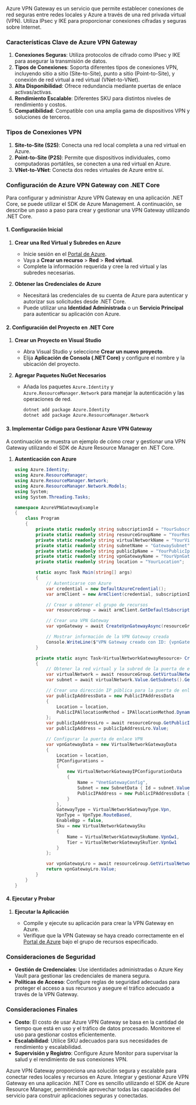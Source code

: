 Azure VPN Gateway es un servicio que permite establecer conexiones de red seguras entre redes locales y Azure a través de una red privada virtual (VPN). Utiliza IPsec y IKE para proporcionar conexiones cifradas y seguras sobre Internet.

### Características Clave de Azure VPN Gateway

1. **Conexiones Seguras**: Utiliza protocolos de cifrado como IPsec y IKE para asegurar la transmisión de datos.
2. **Tipos de Conexiones**: Soporta diferentes tipos de conexiones VPN, incluyendo sitio a sitio (Site-to-Site), punto a sitio (Point-to-Site), y conexión de red virtual a red virtual (VNet-to-VNet).
3. **Alta Disponibilidad**: Ofrece redundancia mediante puertas de enlace activas/activas.
4. **Rendimiento Escalable**: Diferentes SKU para distintos niveles de rendimiento y costos.
5. **Compatibilidad**: Compatible con una amplia gama de dispositivos VPN y soluciones de terceros.

### Tipos de Conexiones VPN

1. **Site-to-Site (S2S)**: Conecta una red local completa a una red virtual en Azure.
2. **Point-to-Site (P2S)**: Permite que dispositivos individuales, como computadoras portátiles, se conecten a una red virtual en Azure.
3. **VNet-to-VNet**: Conecta dos redes virtuales de Azure entre sí.

### Configuración de Azure VPN Gateway con .NET Core

Para configurar y administrar Azure VPN Gateway en una aplicación .NET Core, se puede utilizar el SDK de Azure Management. A continuación, se describe un paso a paso para crear y gestionar una VPN Gateway utilizando .NET Core.

#### 1. Configuración Inicial

1. **Crear una Red Virtual y Subredes en Azure**

   - Inicie sesión en el [Portal de Azure](https://portal.azure.com/).
   - Vaya a **Crear un recurso** > **Red** > **Red virtual**.
   - Complete la información requerida y cree la red virtual y las subredes necesarias.

2. **Obtener las Credenciales de Azure**

   - Necesitará las credenciales de su cuenta de Azure para autenticar y autorizar sus solicitudes desde .NET Core.
   - Puede utilizar una **Identidad Administrada** o un **Servicio Principal** para autenticar su aplicación con Azure.

#### 2. Configuración del Proyecto en .NET Core

1. **Crear un Proyecto en Visual Studio**

   - Abra Visual Studio y seleccione **Crear un nuevo proyecto**.
   - Elija **Aplicación de Consola (.NET Core)** y configure el nombre y la ubicación del proyecto.

2. **Agregar Paquetes NuGet Necesarios**

   - Añada los paquetes `Azure.Identity` y `Azure.ResourceManager.Network` para manejar la autenticación y las operaciones de red.

     ```bash
     dotnet add package Azure.Identity
     dotnet add package Azure.ResourceManager.Network
     ```

#### 3. Implementar Código para Gestionar Azure VPN Gateway

A continuación se muestra un ejemplo de cómo crear y gestionar una VPN Gateway utilizando el SDK de Azure Resource Manager en .NET Core.

1. **Autenticación con Azure**

   ```csharp
   using Azure.Identity;
   using Azure.ResourceManager;
   using Azure.ResourceManager.Network;
   using Azure.ResourceManager.Network.Models;
   using System;
   using System.Threading.Tasks;

   namespace AzureVPNGatewayExample
   {
       class Program
       {
           private static readonly string subscriptionId = "YourSubscriptionId";
           private static readonly string resourceGroupName = "YourResourceGroupName";
           private static readonly string virtualNetworkName = "YourVirtualNetworkName";
           private static readonly string subnetName = "GatewaySubnet";
           private static readonly string publicIpName = "YourPublicIpName";
           private static readonly string vpnGatewayName = "YourVpnGatewayName";
           private static readonly string location = "YourLocation";

           static async Task Main(string[] args)
           {
               // Autenticarse con Azure
               var credential = new DefaultAzureCredential();
               var armClient = new ArmClient(credential, subscriptionId);

               // Crear o obtener el grupo de recursos
               var resourceGroup = await armClient.GetDefaultSubscriptionAsync().Result.GetResourceGroups().GetAsync(resourceGroupName);

               // Crear una VPN Gateway
               var vpnGateway = await CreateVpnGatewayAsync(resourceGroup.Value);

               // Mostrar información de la VPN Gateway creada
               Console.WriteLine($"VPN Gateway creado con ID: {vpnGateway.Id}");
           }

           private static async Task<VirtualNetworkGatewayResource> CreateVpnGatewayAsync(ResourceGroupResource resourceGroup)
           {
               // Obtener la red virtual y la subred de la puerta de enlace
               var virtualNetwork = await resourceGroup.GetVirtualNetworks().GetAsync(virtualNetworkName);
               var subnet = await virtualNetwork.Value.GetSubnets().GetAsync(subnetName);

               // Crear una dirección IP pública para la puerta de enlace VPN
               var publicIpAddressData = new PublicIPAddressData
               {
                   Location = location,
                   PublicIPAllocationMethod = IPAllocationMethod.Dynamic
               };
               var publicIpAddressLro = await resourceGroup.GetPublicIPAddresses().CreateOrUpdateAsync(WaitUntil.Completed, publicIpName, publicIpAddressData);
               var publicIpAddress = publicIpAddressLro.Value;

               // Configurar la puerta de enlace VPN
               var vpnGatewayData = new VirtualNetworkGatewayData
               {
                   Location = location,
                   IPConfigurations = 
                   {
                       new VirtualNetworkGatewayIPConfigurationData
                       {
                           Name = "VnetGatewayConfig",
                           Subnet = new SubnetData { Id = subnet.Value.Id },
                           PublicIPAddress = new PublicIPAddressData { Id = publicIpAddress.Id }
                       }
                   },
                   GatewayType = VirtualNetworkGatewayType.Vpn,
                   VpnType = VpnType.RouteBased,
                   EnableBgp = false,
                   Sku = new VirtualNetworkGatewaySku
                   {
                       Name = VirtualNetworkGatewaySkuName.VpnGw1,
                       Tier = VirtualNetworkGatewaySkuTier.VpnGw1
                   }
               };

               var vpnGatewayLro = await resourceGroup.GetVirtualNetworkGateways().CreateOrUpdateAsync(WaitUntil.Completed, vpnGatewayName, vpnGatewayData);
               return vpnGatewayLro.Value;
           }
       }
   }
   ```

#### 4. Ejecutar y Probar

1. **Ejecutar la Aplicación**

   - Compile y ejecute su aplicación para crear la VPN Gateway en Azure.
   - Verifique que la VPN Gateway se haya creado correctamente en el [Portal de Azure](https://portal.azure.com/) bajo el grupo de recursos especificado.

### Consideraciones de Seguridad

- **Gestión de Credenciales**: Use identidades administradas o Azure Key Vault para gestionar las credenciales de manera segura.
- **Políticas de Acceso**: Configure reglas de seguridad adecuadas para proteger el acceso a sus recursos y asegure el tráfico adecuado a través de la VPN Gateway.

### Consideraciones Finales

- **Costo**: El costo de usar Azure VPN Gateway se basa en la cantidad de tiempo que está en uso y el tráfico de datos procesado. Monitoree el uso para gestionar costos eficientemente.
- **Escalabilidad**: Utilice SKU adecuados para sus necesidades de rendimiento y escalabilidad.
- **Supervisión y Registro**: Configure Azure Monitor para supervisar la salud y el rendimiento de sus conexiones VPN.

Azure VPN Gateway proporciona una solución segura y escalable para conectar redes locales y recursos en Azure. Integrar y gestionar Azure VPN Gateway en una aplicación .NET Core es sencillo utilizando el SDK de Azure Resource Manager, permitiéndole aprovechar todas las capacidades del servicio para construir aplicaciones seguras y conectadas.